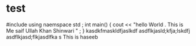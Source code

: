 # test
#include <iostream>
using naemspace std ;
int main()
{
  cout << "hello World . This is Me saif Ullah Khan Shinwari " ;
}
kasdkfmaskldfjaslkdf
asdflkjasld;kfja;lskdfj
asdflkjasd;flkjasdlfka
s
This is haseeb
